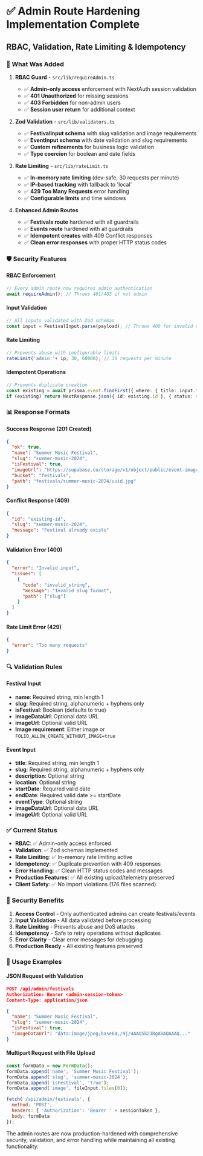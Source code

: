 # ✅ Admin Route Hardening Implementation Complete

## **RBAC, Validation, Rate Limiting & Idempotency**

### **🔧 What Was Added**

1. **RBAC Guard** - `src/lib/requireAdmin.ts`
   - ✅ **Admin-only access** enforcement with NextAuth session validation
   - ✅ **401 Unauthorized** for missing sessions
   - ✅ **403 Forbidden** for non-admin users
   - ✅ **Session user return** for additional context

2. **Zod Validation** - `src/lib/validators.ts`
   - ✅ **FestivalInput schema** with slug validation and image requirements
   - ✅ **EventInput schema** with date validation and slug requirements
   - ✅ **Custom refinements** for business logic validation
   - ✅ **Type coercion** for boolean and date fields

3. **Rate Limiting** - `src/lib/rateLimit.ts`
   - ✅ **In-memory rate limiting** (dev-safe, 30 requests per minute)
   - ✅ **IP-based tracking** with fallback to 'local'
   - ✅ **429 Too Many Requests** error handling
   - ✅ **Configurable limits** and time windows

4. **Enhanced Admin Routes**
   - ✅ **Festivals route** hardened with all guardrails
   - ✅ **Events route** hardened with all guardrails
   - ✅ **Idempotent creates** with 409 Conflict responses
   - ✅ **Clean error responses** with proper HTTP status codes

### **🛡️ Security Features**

#### **RBAC Enforcement**
```typescript
// Every admin route now requires admin authentication
await requireAdmin(); // Throws 401/403 if not admin
```

#### **Input Validation**
```typescript
// All inputs validated with Zod schemas
const input = FestivalInput.parse(payload); // Throws 400 for invalid data
```

#### **Rate Limiting**
```typescript
// Prevents abuse with configurable limits
rateLimit('admin:'+ ip, 30, 60000); // 30 requests per minute
```

#### **Idempotent Operations**
```typescript
// Prevents duplicate creation
const existing = await prisma.event.findFirst({ where: { title: input.title } });
if (existing) return NextResponse.json({ id: existing.id }, { status: 409 });
```

### **📊 Response Formats**

#### **Success Response (201 Created)**
```json
{
  "ok": true,
  "name": "Summer Music Festival",
  "slug": "summer-music-2024",
  "isFestival": true,
  "imageUrl": "https://supabase.co/storage/v1/object/public/event-images/festivals/summer-music-2024/uuid.jpg",
  "bucket": "festivals",
  "path": "festivals/summer-music-2024/uuid.jpg"
}
```

#### **Conflict Response (409)**
```json
{
  "id": "existing-id",
  "slug": "summer-music-2024",
  "message": "Festival already exists"
}
```

#### **Validation Error (400)**
```json
{
  "error": "Invalid input",
  "issues": [
    {
      "code": "invalid_string",
      "message": "Invalid slug format",
      "path": ["slug"]
    }
  ]
}
```

#### **Rate Limit Error (429)**
```json
{
  "error": "Too many requests"
}
```

### **🔍 Validation Rules**

#### **Festival Input**
- **name**: Required string, min length 1
- **slug**: Required string, alphanumeric + hyphens only
- **isFestival**: Boolean (defaults to true)
- **imageDataUrl**: Optional data URL
- **imageUrl**: Optional valid URL
- **Image requirement**: Either image or `FOLIO_ALLOW_CREATE_WITHOUT_IMAGE=true`

#### **Event Input**
- **title**: Required string, min length 1
- **slug**: Required string, alphanumeric + hyphens only
- **description**: Optional string
- **location**: Optional string
- **startDate**: Required valid date
- **endDate**: Required valid date >= startDate
- **eventType**: Optional string
- **imageDataUrl**: Optional data URL
- **imageUrl**: Optional valid URL

### **✅ Current Status**

- **RBAC**: ✅ Admin-only access enforced
- **Validation**: ✅ Zod schemas implemented
- **Rate Limiting**: ✅ In-memory rate limiting active
- **Idempotency**: ✅ Duplicate prevention with 409 responses
- **Error Handling**: ✅ Clean HTTP status codes and messages
- **Production Features**: ✅ All existing upload/telemetry preserved
- **Client Safety**: ✅ No import violations (176 files scanned)

### **🎯 Security Benefits**

1. **Access Control** - Only authenticated admins can create festivals/events
2. **Input Validation** - All data validated before processing
3. **Rate Limiting** - Prevents abuse and DoS attacks
4. **Idempotency** - Safe to retry operations without duplicates
5. **Error Clarity** - Clear error messages for debugging
6. **Production Ready** - All existing features preserved

### **🚀 Usage Examples**

#### **JSON Request with Validation**
```json
POST /api/admin/festivals
Authorization: Bearer <admin-session-token>
Content-Type: application/json

{
  "name": "Summer Music Festival",
  "slug": "summer-music-2024",
  "isFestival": true,
  "imageDataUrl": "data:image/jpeg;base64,/9j/4AAQSkZJRgABAQAAAQ..."
}
```

#### **Multipart Request with File Upload**
```javascript
const formData = new FormData();
formData.append('name', 'Summer Music Festival');
formData.append('slug', 'summer-music-2024');
formData.append('isFestival', 'true');
formData.append('image', fileInput.files[0]);

fetch('/api/admin/festivals', {
  method: 'POST',
  headers: { 'Authorization': 'Bearer ' + sessionToken },
  body: formData
});
```

The admin routes are now production-hardened with comprehensive security, validation, and error handling while maintaining all existing functionality.


